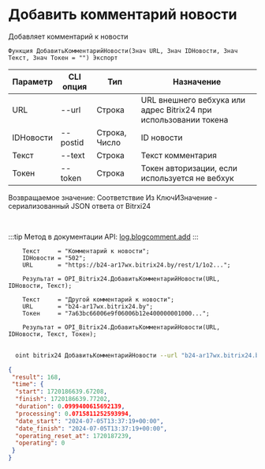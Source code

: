 ﻿---
sidebar_position: 6
---

# Добавить комментарий новости
 Добавляет комментарий к новости



`Функция ДобавитьКомментарийНовости(Знач URL, Знач IDНовости, Знач Текст, Знач Токен = "") Экспорт`

  | Параметр | CLI опция | Тип | Назначение |
  |-|-|-|-|
  | URL | --url | Строка | URL внешнего вебхука или адрес Bitrix24 при использовании токена |
  | IDНовости | --postid | Строка, Число | ID новости |
  | Текст | --text | Строка | Текст комментария |
  | Токен | --token | Строка | Токен авторизации, если используется не вебхук |

  
  Возвращаемое значение:   Соответствие Из КлючИЗначение - сериализованный JSON ответа от Bitrxi24

<br/>

:::tip
Метод в документации API: [log.blogcomment.add](https://dev.1c-bitrix.ru/rest_help/log/log_blogcomment_add.php)
:::
<br/>


```bsl title="Пример кода"
    Текст     = "Комментарий к новости";
    IDНовости = "502";
    URL       = "https://b24-ar17wx.bitrix24.by/rest/1/1o2...";

    Результат = OPI_Bitrix24.ДобавитьКомментарийНовости(URL, IDНовости, Текст);

    Текст     = "Другой комментарий к новости";
    URL       = "b24-ar17wx.bitrix24.by";
    Токен     = "7a63bc66006e9f06006b12e400000001000...";

    Результат = OPI_Bitrix24.ДобавитьКомментарийНовости(URL, IDНовости, Текст, Токен);
```



```sh title="Пример команды CLI"
    
  oint bitrix24 ДобавитьКомментарийНовости --url "b24-ar17wx.bitrix24.by" --postid "260" --text %text% --token "56898d66006e9f06006b12e400000001000..."

```

```json title="Результат"
{
 "result": 168,
 "time": {
  "start": 1720186639.67208,
  "finish": 1720186639.77202,
  "duration": 0.0999400615692139,
  "processing": 0.0715811252593994,
  "date_start": "2024-07-05T13:37:19+00:00",
  "date_finish": "2024-07-05T13:37:19+00:00",
  "operating_reset_at": 1720187239,
  "operating": 0
 }
}
```
